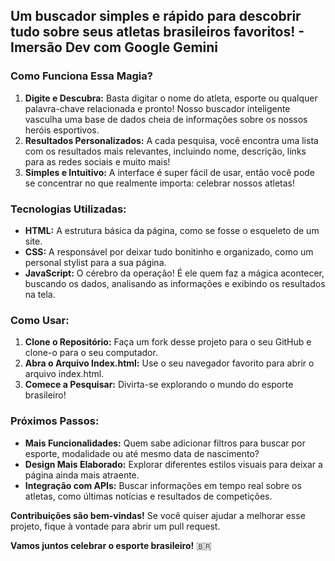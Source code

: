 ## Um buscador simples e rápido para descobrir tudo sobre seus atletas brasileiros favoritos! - Imersão Dev com Google Gemini

### **Como Funciona Essa Magia?**

1. **Digite e Descubra:** Basta digitar o nome do atleta, esporte ou qualquer palavra-chave relacionada e pronto! Nosso buscador inteligente vasculha uma base de dados cheia de informações sobre os nossos heróis esportivos.
2. **Resultados Personalizados:** A cada pesquisa, você encontra uma lista com os resultados mais relevantes, incluindo nome, descrição, links para as redes sociais e muito mais!
3. **Simples e Intuitivo:** A interface é super fácil de usar, então você pode se concentrar no que realmente importa: celebrar nossos atletas!

### **Tecnologias Utilizadas:**

* **HTML:** A estrutura básica da página, como se fosse o esqueleto de um site.
* **CSS:** A responsável por deixar tudo bonitinho e organizado, como um personal stylist para a sua página.
* **JavaScript:** O cérebro da operação! É ele quem faz a mágica acontecer, buscando os dados, analisando as informações e exibindo os resultados na tela.

### **Como Usar:**

1. **Clone o Repositório:** Faça um fork desse projeto para o seu GitHub e clone-o para o seu computador.
2. **Abra o Arquivo Index.html:** Use o seu navegador favorito para abrir o arquivo index.html.
3. **Comece a Pesquisar:** Divirta-se explorando o mundo do esporte brasileiro!

### **Próximos Passos:**

* **Mais Funcionalidades:** Quem sabe adicionar filtros para buscar por esporte, modalidade ou até mesmo data de nascimento?
* **Design Mais Elaborado:** Explorar diferentes estilos visuais para deixar a página ainda mais atraente.
* **Integração com APIs:** Buscar informações em tempo real sobre os atletas, como últimas notícias e resultados de competições.

**Contribuições são bem-vindas!** Se você quiser ajudar a melhorar esse projeto, fique à vontade para abrir um pull request. 

**Vamos juntos celebrar o esporte brasileiro!** 🇧🇷
